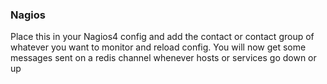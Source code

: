 ### Nagios
Place this in your Nagios4 config and add the contact or contact group of whatever you want to monitor and reload config.
You will now get some messages sent on a redis channel whenever hosts or services go down or up
